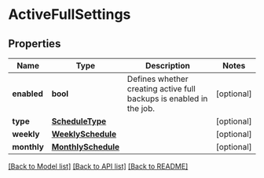 # ActiveFullSettings

## Properties
Name | Type | Description | Notes
------------ | ------------- | ------------- | -------------
**enabled** | **bool** | Defines whether creating active full backups is enabled in the job. | [optional] 
**type** | [**ScheduleType**](ScheduleType.md) |  | [optional] 
**weekly** | [**WeeklySchedule**](WeeklySchedule.md) |  | [optional] 
**monthly** | [**MonthlySchedule**](MonthlySchedule.md) |  | [optional] 

[[Back to Model list]](../README.md#documentation-for-models) [[Back to API list]](../README.md#documentation-for-api-endpoints) [[Back to README]](../README.md)

